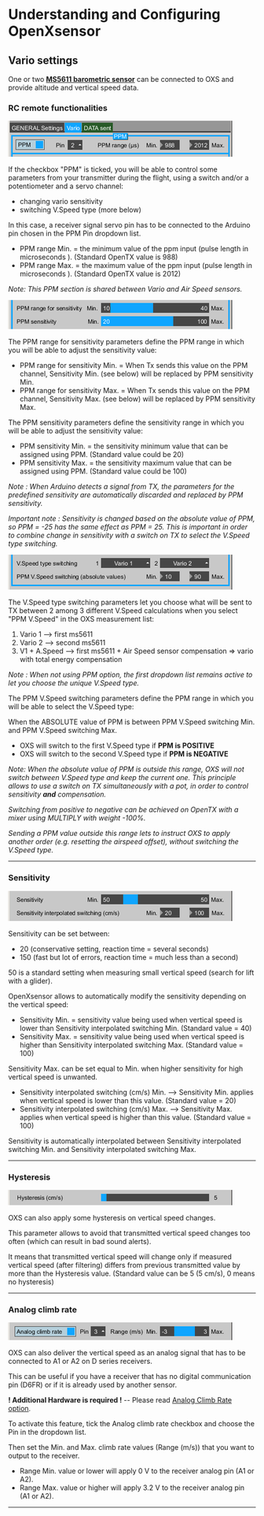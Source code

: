 # Understanding and Configuring OpenXsensor #

## Vario settings ##

One or two **[MS5611 barometric sensor](OXS_Build_Vario.md)** can be connected to OXS and provide altitude and vertical speed data.

### RC remote functionalities ###

![OXSC_vario_01](images/OXSC_vario_01.png)

If the checkbox "PPM" is ticked, you will be able to control some parameters from your transmitter during the flight, using a switch and/or a potentiometer and a servo channel:
  * changing vario sensitivity
  * switching V.Speed type (more below)

In this case, a receiver signal servo pin has to be connected to the Arduino pin chosen in the PPM Pin dropdown list.


  * PPM range Min. = the minimum value of the ppm input (pulse length in microseconds ). (Standard OpenTX value is 988)
  * PPM range Max. = the maximum value of the ppm input (pulse length in microseconds ). (Standard OpenTX value is 2012)

_Note: This PPM section is shared between Vario and Air Speed sensors._



![OXSC_vario_02](images/OXSC_vario_02.png)

The PPM range for sensitivity parameters define the PPM range in which you will be able to adjust the sensitivity value:
  * PPM range for sensitivity Min. = When Tx sends this value on the PPM channel, Sensitivity Min. (see below) will be replaced by PPM sensitivity Min.
  * PPM range for sensitivity Max. = When Tx sends this value on the PPM channel, Sensitivity Max. (see below) will be replaced by PPM sensitivity Max.

The PPM sensitivity parameters define the sensitivity range in which you will be able to adjust the sensitivity value:
  * PPM sensitivity Min. = the sensitivity minimum value that can be assigned using PPM. (Standard value could be 20)
  * PPM sensitivity Max. = the sensitivity maximum value that can be assigned using PPM. (Standard value could be 100)

_Note : When Arduino detects a signal from TX, the parameters for the predefined sensitivity are automatically discarded and replaced by PPM sensitivity._

_Important note : Sensitivity is changed based on the absolute value of PPM, so PPM = -25 has the same effect as PPM = 25. This is important in order to combine change in sensitivity with a switch on TX to select the V.Speed type switching._



![OXSC_vario_03](images/OXSC_vario_03.png)

The V.Speed type switching parameters let you choose what will be sent to TX between 2 among 3 different V.Speed calculations when you select "PPM V.Speed" in the OXS measurement list:
  1. Vario 1        --> first ms5611
  1. Vario 2        --> second ms5611
  1. V1 + A.Speed   --> first ms5611 + Air Speed sensor compensation => vario with total energy compensation

_Note : When not using PPM option, the first dropdown list remains active to let you choose the unique V.Speed type._

The PPM V.Speed switching parameters define the PPM range in which you will be able to select the V.Speed type:

When the ABSOLUTE value of PPM is between PPM V.Speed switching Min. and PPM V.Speed switching Max.
  * OXS will switch to the first V.Speed type if  **PPM is POSITIVE**
  * OXS will switch to the second V.Speed type if  **PPM is NEGATIVE**

_Note: When the absolute value of PPM is outside this range, OXS will not switch between V.Speed type and keep the current one. This principle allows to use a switch on TX simultaneously with a pot, in order to control sensitivity **and** compensation._

_Switching from positive to negative can be achieved on OpenTX with a mixer using MULTIPLY with weight -100%._

_Sending a PPM value outside this range lets to instruct OXS to apply another order (e.g. resetting the airspeed offset), without switching the V.Speed type._


---


### Sensitivity ###

![OXSC_vario_04](images/OXSC_vario_04.png)

Sensitivity can be set between:
  * 20 (conservative setting, reaction time = several seconds)
  * 150 (fast but lot of errors, reaction time = much less than a second)

50 is a standard setting when measuring small vertical speed (search for lift with a glider).

OpenXsensor allows to automatically modify the sensitivity depending on the vertical speed:
  * Sensitivity Min. = sensitivity value being used when vertical speed is lower than Sensitivity interpolated switching Min. (Standard value = 40)
  * Sensitivity Max. = sensitivity value being used when vertical speed is higher than Sensitivity interpolated switching Max. (Standard value = 100)

Sensitivity Max. can be set equal to Min. when higher sensitivity for high vertical speed is unwanted.

  * Sensitivity interpolated switching (cm/s) Min. --> Sensitivity Min. applies when vertical speed is lower than this value. (Standard value = 20)
  * Sensitivity interpolated switching (cm/s) Max. --> Sensitivity Max. applies when vertical speed is higher than this value. (Standard value = 100)

Sensitivity is automatically interpolated between Sensitivity interpolated switching Min. and Sensitivity interpolated switching Max.


---


### Hysteresis ###

![OXSC_vario_05](images/OXSC_vario_05.png)

OXS can also apply some hysteresis on vertical speed changes.

This parameter allows to avoid that transmitted vertical speed changes too often (which can result in bad sound alerts).

It means that transmitted vertical speed will change only if measured vertical speed (after filtering) differs from previous transmitted value by more than the Hysteresis value. (Standard value can be 5 (5 cm/s), 0 means no hysteresis)


---


### Analog climb rate ###

![OXSC_vario_06](images/OXSC_vario_06.png)

OXS can also deliver the vertical speed as an analog signal that has to be connected to A1 or A2 on D series receivers.

This can be useful if you have a receiver that has no digital communication pin (D6FR) or if it is already used by another sensor.

**! Additional Hardware is required !**     --     Please read [Analog Climb Rate option](OXS_Build_Vario#With_optional_analog_climb_rate_output.md).

To activate this feature, tick the Analog climb rate checkbox and choose the Pin in the dropdown list.

Then set the Min. and Max. climb rate values (Range (m/s)) that you want to output to the receiver.

  * Range Min. value or lower will apply 0 V to the receiver analog pin (A1 or A2).
  * Range Max. value or higher will apply 3.2 V to the receiver analog pin (A1 or A2).


---
